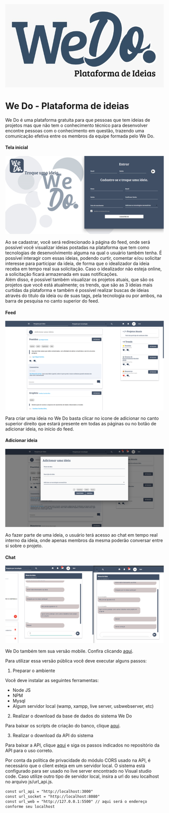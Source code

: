 ![](img/we-do.jpeg)

# We Do - Plataforma de ideias  

We Do é uma plataforma gratuita para que pessoas que tem ideias de projetos mas que não tem o conhecimento técnico para desenvolver encontre pessoas com o conhecimento em questão, trazendo uma comunicação efetiva entre os membros da equipe formada pelo We Do.  

#### Tela inicial
![](img/tela%20inicial.png)  

Ao se cadastrar, você será redirecionado à página do feed, onde será possível você visualizar ideias postadas na plataforma que tem como tecnologias de desenvolvimento alguma na qual o usuário também tenha. É possível interagir com essas ideias, podendo curtir, comentar e/ou solicitar interesse para participar da ideia, de forma que o idealizador da ideia receba em tempo real sua solicitação. Caso o idealizador não esteja online, a solicitação ficará armazenada em suas notificações.  
Além disso, é possível também visualizar os projetos atuais, que são os projetos que você está atualmente; os trends, que são as 3 ideias mais curtidas da plataforma e também é possível realizar buscas de ideias através do titulo da ideia ou de suas tags, pela tecnologia ou por ambos, na barra de pesquisa no canto superior do feed.

#### Feed
![](img/Feed.png)  

Para criar uma ideia no We Do basta clicar no icone de adicionar no canto superior direito que estará presente em todas as páginas ou no botão de adicionar ideia, no início do feed.  

#### Adicionar ideia
![](img/chips%20nas%20ideias.png)

Ao fazer parte de uma ideia, o usuário terá acesso ao chat em tempo real interno da ideia, onde apenas membros da mesma poderão conversar entre si sobre o projeto.  

#### Chat
![](img/Chat.PNG)  

We Do também tem sua versão mobile. Confira clicando [aqui](https://github.com/Luuck4s/We-Do-Mobile).  


Para utilizar essa versão pública você deve executar alguns passos: 

1. Preparar o ambiente  


Você deve instalar as seguintes ferramentas:

- Node JS
- NPM
- Mysql
- Algum servidor local (wamp, xampp, live server, usbwebserver, etc)

2. Realizar o download da base de dados do sistema We Do  

Para baixar os scripts de criação do banco, clique [aqui](https://github.com/marcos96x/we-do-database).  

3. Realizar o download da API do sistema  

Para baixar a API, clique [aqui](https://github.com/marcos96x/we-do-api) e siga os passos indicados no repositório da API para o uso correto.  

Por conta da política de privacidade do módulo CORS usado na API, é necessário que o client esteja em um servidor local. O sistema está configurado para ser usado no live server encontrado no Visual studio code. Caso utilize outro tipo de servidor local, insira a url do seu localhost no arquivo js/url_api.js.  

```
const url_api = "http://localhost:3000"
const url_socket = "http://localhost:8080"
const url_web = "http://127.0.0.1:5500" // aqui será o endereço conforme seu localhost
```



